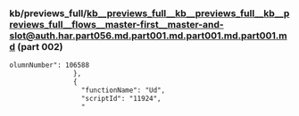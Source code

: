 ### kb/previews_full/kb__previews_full__kb__previews_full__kb__previews_full__flows__master-first__master-and-slot@auth.har.part056.md.part001.md.part001.md.part001.md (part 002)

```md
olumnNumber": 106588
                },
                {
                  "functionName": "Ud",
                  "scriptId": "11924",
                  "
```

```

